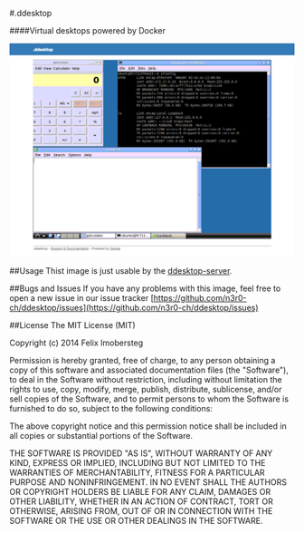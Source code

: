 #.ddesktop

####Virtual desktops powered by Docker

![Screenshot](https://raw.githubusercontent.com/n3r0-ch/ddesktop/master/screenshot.png)

##Usage
Thist image is just usable by the [ddesktop-server](https://github.com/n3r0-ch/ddesktop).


##Bugs and Issues
If you have any problems with this image, feel free to open a new issue in our issue tracker [https://github.com/n3r0-ch/ddesktop/issues](https://github.com/n3r0-ch/ddesktop/issues)


##License
The MIT License (MIT)

Copyright (c) 2014 Felix Imobersteg

Permission is hereby granted, free of charge, to any person obtaining a copy
of this software and associated documentation files (the "Software"), to deal
in the Software without restriction, including without limitation the rights
to use, copy, modify, merge, publish, distribute, sublicense, and/or sell
copies of the Software, and to permit persons to whom the Software is
furnished to do so, subject to the following conditions:

The above copyright notice and this permission notice shall be included in all
copies or substantial portions of the Software.

THE SOFTWARE IS PROVIDED "AS IS", WITHOUT WARRANTY OF ANY KIND, EXPRESS OR
IMPLIED, INCLUDING BUT NOT LIMITED TO THE WARRANTIES OF MERCHANTABILITY,
FITNESS FOR A PARTICULAR PURPOSE AND NONINFRINGEMENT. IN NO EVENT SHALL THE
AUTHORS OR COPYRIGHT HOLDERS BE LIABLE FOR ANY CLAIM, DAMAGES OR OTHER
LIABILITY, WHETHER IN AN ACTION OF CONTRACT, TORT OR OTHERWISE, ARISING FROM,
OUT OF OR IN CONNECTION WITH THE SOFTWARE OR THE USE OR OTHER DEALINGS IN THE
SOFTWARE.
